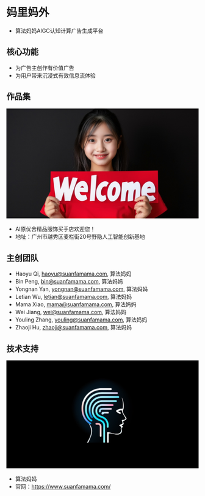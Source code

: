 # 妈里妈外
* 算法妈妈AIGC认知计算广告生成平台

## 核心功能
* 为广告主创作有价值广告
* 为用户带来沉浸式有效信息流体验

## 作品集
![](./cca.认知计算广告/yuanyoushe/1.red.ai.yuanyosuhe.png)
* AI原优舍精品服饰买手店欢迎您！
* 地址：广州市越秀区麦栏街20号野隐人工智能创新基地

## 主创团队
* Haoyu Qi, haoyu@suanfamama.com, 算法妈妈
* Bin Peng, bin@suanfamama.com, 算法妈妈
* Yongnan Yan, yongnan@suanfamama.com, 算法妈妈
* Letian Wu, letian@suanfamama.com, 算法妈妈
* Mama Xiao, mama@suanfamama.com, 算法妈妈
* Wei Jiang, wei@suanfamama.com, 算法妈妈
* Youling Zhang, youling@suanfamama.com, 算法妈妈
* Zhaoji Hu, zhaoji@suanfamama.com, 算法妈妈

## 技术支持
![](./cca.认知计算广告/suanfamama/suanfamama.logo.png)
* 算法妈妈
* 官网：https://www.suanfamama.com/
